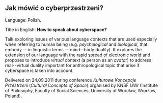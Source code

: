 ## Jak mówić o cyberprzestrzeni?

Language: Polish.

Title in English: **How to speak about cyberspace?**

Talk exploring issues of various language contexts that are used especially when referring to human being (e.g. *psychological* and *biological*, that embody -- in linguistic terms -- mind--body duality). It explores the extension of our language with the rapid spread of electronic world and proposes to introduce *virtual* context (a person as an *avatar*) to address real--virtual duality important for anthropological topic that arise if cyberspace is taken into account.

Delivered on 24.09.2011 during conference *Kulturowe Koncepcje Przestrzeni* (*Cultural Concepts of Space*) organised by KNSF UWr (Institute of Philosophy, Faculty of Social Sciences, University of Wrocław, Wrocław, Poland).